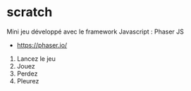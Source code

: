 # scratch

Mini jeu développé avec le framework Javascript : Phaser JS
  - https://phaser.io/

1. Lancez le jeu
2. Jouez
3. Perdez
4. Pleurez
